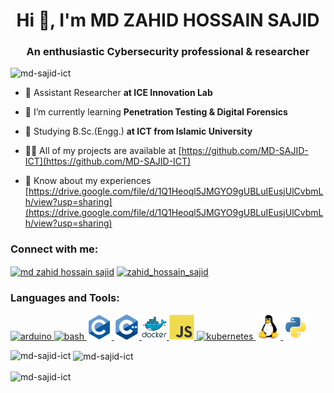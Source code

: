 <h1 align="center">Hi 👋, I'm MD ZAHID HOSSAIN SAJID</h1>
<h3 align="center">An enthusiastic Cybersecurity professional & researcher</h3>

<p align="left"> <img src="https://komarev.com/ghpvc/?username=md-sajid-ict&label=Profile%20views&color=0e75b6&style=flat" alt="md-sajid-ict" /> </p>

- 🔭 Assistant Researcher **at ICE Innovation Lab**

- 🌱 I’m currently learning **Penetration Testing & Digital Forensics**

- 🔭 Studying B.Sc.(Engg.) **at ICT from Islamic University**

- 👨‍💻 All of my projects are available at [https://github.com/MD-SAJID-ICT](https://github.com/MD-SAJID-ICT)

- 📄 Know about my experiences [https://drive.google.com/file/d/1Q1Heoql5JMGYO9gUBLuIEusjUlCvbmLh/view?usp=sharing](https://drive.google.com/file/d/1Q1Heoql5JMGYO9gUBLuIEusjUlCvbmLh/view?usp=sharing)

<h3 align="left">Connect with me:</h3>
<p align="left">
<a href="https://linkedin.com/in/md zahid hossain sajid" target="blank"><img align="center" src="https://raw.githubusercontent.com/rahuldkjain/github-profile-readme-generator/master/src/images/icons/Social/linked-in-alt.svg" alt="md zahid hossain sajid" height="30" width="40" /></a>
<a href="https://instagram.com/zahid_hossain_sajid" target="blank"><img align="center" src="https://raw.githubusercontent.com/rahuldkjain/github-profile-readme-generator/master/src/images/icons/Social/instagram.svg" alt="zahid_hossain_sajid" height="30" width="40" /></a>
</p>

<h3 align="left">Languages and Tools:</h3>
<p align="left"> <a href="https://www.arduino.cc/" target="_blank" rel="noreferrer"> <img src="https://cdn.worldvectorlogo.com/logos/arduino-1.svg" alt="arduino" width="40" height="40"/> </a> <a href="https://www.gnu.org/software/bash/" target="_blank" rel="noreferrer"> <img src="https://www.vectorlogo.zone/logos/gnu_bash/gnu_bash-icon.svg" alt="bash" width="40" height="40"/> </a> <a href="https://www.cprogramming.com/" target="_blank" rel="noreferrer"> <img src="https://raw.githubusercontent.com/devicons/devicon/master/icons/c/c-original.svg" alt="c" width="40" height="40"/> </a> <a href="https://www.w3schools.com/cpp/" target="_blank" rel="noreferrer"> <img src="https://raw.githubusercontent.com/devicons/devicon/master/icons/cplusplus/cplusplus-original.svg" alt="cplusplus" width="40" height="40"/> </a> <a href="https://www.docker.com/" target="_blank" rel="noreferrer"> <img src="https://raw.githubusercontent.com/devicons/devicon/master/icons/docker/docker-original-wordmark.svg" alt="docker" width="40" height="40"/> </a> <a href="https://developer.mozilla.org/en-US/docs/Web/JavaScript" target="_blank" rel="noreferrer"> <img src="https://raw.githubusercontent.com/devicons/devicon/master/icons/javascript/javascript-original.svg" alt="javascript" width="40" height="40"/> </a> <a href="https://kubernetes.io" target="_blank" rel="noreferrer"> <img src="https://www.vectorlogo.zone/logos/kubernetes/kubernetes-icon.svg" alt="kubernetes" width="40" height="40"/> </a> <a href="https://www.linux.org/" target="_blank" rel="noreferrer"> <img src="https://raw.githubusercontent.com/devicons/devicon/master/icons/linux/linux-original.svg" alt="linux" width="40" height="40"/> </a> <a href="https://www.python.org" target="_blank" rel="noreferrer"> <img src="https://raw.githubusercontent.com/devicons/devicon/master/icons/python/python-original.svg" alt="python" width="40" height="40"/> </a> </p>

<p><img align="left" src="https://github-readme-stats.vercel.app/api/top-langs?username=md-sajid-ict&show_icons=true&locale=en&layout=compact" alt="md-sajid-ict" /></p>

<p>&nbsp;<img align="center" src="https://github-readme-stats.vercel.app/api?username=md-sajid-ict&show_icons=true&locale=en" alt="md-sajid-ict" /></p>

<p><img align="center" src="https://github-readme-streak-stats.herokuapp.com/?user=md-sajid-ict&" alt="md-sajid-ict" /></p>
